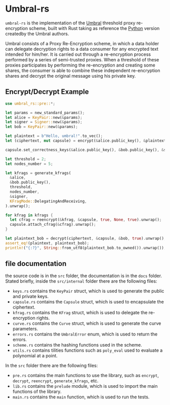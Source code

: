 # Umbral-rs

`umbral-rs` is the implementation of the [Umbral](https://github.com/nucypher/umbral-doc/blob/master/umbral-doc.pdf) threshold proxy re-encryption scheme, built with Rust taking as reference the [Python](https://github.com/nucypher/pyUmbral) version createdby the Umbral authors.

Umbral consists of a Proxy Re-Encryption scheme, in which a data holder can delegate decryption rights to a data consumer for any encrypted text intended for him/her. It is carried out through a re-encryption process performed by a series of semi-trusted proxies. When a threshold of these proxies participates by performing the re-encryption and creating some shares, the consumer is able to combine these independent re-encryption shares and decrypt the original message using his private key.

## Encrypt/Decrypt Example

```rust
use umbral_rs::pre::*;

let params = new_standard_params();
let alice = KeyPair::new(&params);
let signer = Signer::new(&params);
let bob = KeyPair::new(&params);

let plaintext = b"Hello, umbral!".to_vec();
let (ciphertext, mut capsule) = encrypt(&alice.public_key(), &plaintext).unwrap();

capsule.set_correctness_keys(&alice.public_key(), &bob.public_key(), &signer.public_key());

let threshold = 2;
let nodes_number = 5;

let kfrags = generate_kfrags(
  &alice,
  &bob.public_key(),
  threshold,
  nodes_number,
  &signer,
  KFragMode::DelegatingAndReceiving,
).unwrap();

for kfrag in kfrags {
  let cfrag = reencrypt(&kfrag, &capsule, true, None, true).unwrap();
  capsule.attach_cfrag(&cfrag).unwrap();
}

let plaintext_bob = decrypt(ciphertext, &capsule, &bob, true).unwrap();
assert_eq!(plaintext, plaintext_bob);
println!("{:?}", String::from_utf8(plaintext_bob.to_owned()).unwrap());
```

## file documentation

the source code is in the `src` folder, the documentation is in the `docs` folder. Stated briefly, inside the `src/internal` folder there are the following files:

- `keys.rs` contains the `KeyPair` struct, which is used to generate the public and private keys.
- `capsule.rs` contains the `Capsule` struct, which is used to encapsulate the ciphertext.
- `kfrag.rs` contains the `KFrag` struct, which is used to delegate the re-encryption rights.
- `curve.rs` contains the `Curve` struct, which is used to generate the curve parameters.
- `errors.rs` contains the `UmbralError` enum, which is used to return the errors.
- `scheme.rs` contains the hashing functions used in the scheme.
- `utils.rs` contains tilities functions such as `poly_eval` used to evaluate a polynomial at a point.

In the `src` folder there are the following files:

- `pre.rs` contains the main functions to use the library, such as `encrypt`, `decrypt`, `reencrypt`, `generate_kfrags`, etc.
- `lib.rs` contains the `prelude` module, which is used to import the main functions of the library.
- `main.rs` contains the `main` function, which is used to run the tests.
